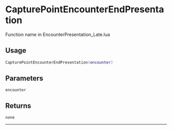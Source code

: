 # CapturePointEncounterEndPresentation
Function name in EncounterPresentation_Late.lua
## Usage
```lua
CapturePointEncounterEndPresentation(encounter)
```
## Parameters
`encounter`
## Returns
`none`

---